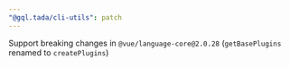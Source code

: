 ```yaml
---
"@gql.tada/cli-utils": patch
---
```


Support breaking changes in `@vue/language-core@2.0.28` (`getBasePlugins` renamed to `createPlugins`)
